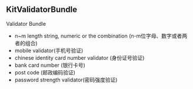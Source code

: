 ## KitValidatorBundle
Validator Bundle

- n~m length string, numeric or the combination (n-m位字母、数字或者两者的组合)
- mobile validator(手机号验证)
- chinese identity card number validator (身份证号验证)
- bank card number (银行卡号)
- post code (邮政编码验证)
- password strength validator(密码强度验证)